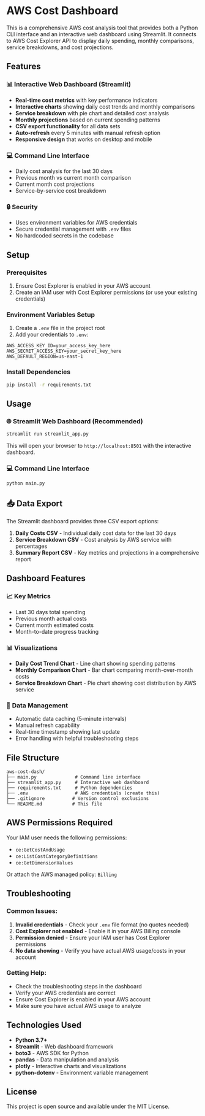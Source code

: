 # AWS Cost Dashboard

This is a comprehensive AWS cost analysis tool that provides both a Python CLI interface and an interactive web dashboard using Streamlit. It connects to AWS Cost Explorer API to display daily spending, monthly comparisons, service breakdowns, and cost projections.

## Features

### 📊 **Interactive Web Dashboard** (Streamlit)
- **Real-time cost metrics** with key performance indicators
- **Interactive charts** showing daily cost trends and monthly comparisons
- **Service breakdown** with pie chart and detailed cost analysis
- **Monthly projections** based on current spending patterns
- **CSV export functionality** for all data sets
- **Auto-refresh** every 5 minutes with manual refresh option
- **Responsive design** that works on desktop and mobile

### 💻 **Command Line Interface**
- Daily cost analysis for the last 30 days
- Previous month vs current month comparison
- Current month cost projections
- Service-by-service cost breakdown

### 🔒 **Security**
- Uses environment variables for AWS credentials
- Secure credential management with `.env` files
- No hardcoded secrets in the codebase

## Setup

### Prerequisites
1. Ensure Cost Explorer is enabled in your AWS account
2. Create an IAM user with Cost Explorer permissions (or use your existing credentials)

### Environment Variables Setup
1. Create a `.env` file in the project root
2. Add your credentials to `.env`:
```
AWS_ACCESS_KEY_ID=your_access_key_here
AWS_SECRET_ACCESS_KEY=your_secret_key_here
AWS_DEFAULT_REGION=us-east-1
```

### Install Dependencies
```bash
pip install -r requirements.txt
```

## Usage

### 🌐 **Streamlit Web Dashboard** (Recommended)
```bash
streamlit run streamlit_app.py
```
This will open your browser to `http://localhost:8501` with the interactive dashboard.

### 💻 **Command Line Interface**
```bash
python main.py
```

## 📥 **Data Export**

The Streamlit dashboard provides three CSV export options:

1. **Daily Costs CSV** - Individual daily cost data for the last 30 days
2. **Service Breakdown CSV** - Cost analysis by AWS service with percentages
3. **Summary Report CSV** - Key metrics and projections in a comprehensive report

## Dashboard Features

### 📈 **Key Metrics**
- Last 30 days total spending
- Previous month actual costs
- Current month estimated costs
- Month-to-date progress tracking

### 📊 **Visualizations**
- **Daily Cost Trend Chart** - Line chart showing spending patterns
- **Monthly Comparison Chart** - Bar chart comparing month-over-month costs
- **Service Breakdown Chart** - Pie chart showing cost distribution by AWS service

### 🔄 **Data Management**
- Automatic data caching (5-minute intervals)
- Manual refresh capability
- Real-time timestamp showing last update
- Error handling with helpful troubleshooting steps

## File Structure

```
aws-cost-dash/
├── main.py              # Command line interface
├── streamlit_app.py     # Interactive web dashboard
├── requirements.txt     # Python dependencies
├── .env                 # AWS credentials (create this)
├── .gitignore          # Version control exclusions
└── README.md           # This file
```

## AWS Permissions Required

Your IAM user needs the following permissions:
- `ce:GetCostAndUsage`
- `ce:ListCostCategoryDefinitions`
- `ce:GetDimensionValues`

Or attach the AWS managed policy: `Billing`

## Troubleshooting

### Common Issues:
1. **Invalid credentials** - Check your `.env` file format (no quotes needed)
2. **Cost Explorer not enabled** - Enable it in your AWS Billing console
3. **Permission denied** - Ensure your IAM user has Cost Explorer permissions
4. **No data showing** - Verify you have actual AWS usage/costs in your account

### Getting Help:
- Check the troubleshooting steps in the dashboard
- Verify your AWS credentials are correct
- Ensure Cost Explorer is enabled in your AWS account
- Make sure you have actual AWS usage to analyze

## Technologies Used

- **Python 3.7+**
- **Streamlit** - Web dashboard framework
- **boto3** - AWS SDK for Python
- **pandas** - Data manipulation and analysis
- **plotly** - Interactive charts and visualizations
- **python-dotenv** - Environment variable management

## License

This project is open source and available under the MIT License.

